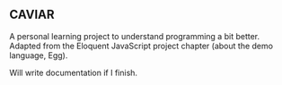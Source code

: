 ## CAVIAR
A personal learning project to understand programming a bit better. Adapted from the Eloquent JavaScript project chapter (about the demo language, Egg).

Will write documentation if I finish.